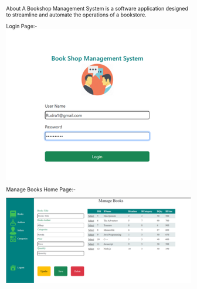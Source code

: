 About
A Bookshop Management System is a software application designed to streamline and automate the operations of a bookstore.

Login Page:-
![image](https://github.com/AbhayMParmar/Book-Shop-Management-System/blob/master/Login%20Page.png?raw=true)

Manage Books Home Page:-

![image](https://github.com/AbhayMParmar/Book-Shop-Management-System/blob/master/Home%20Page%20of%20Books.png?raw=true)

